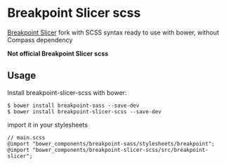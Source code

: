 
Breakpoint Slicer scss
======================

[Breakpoint Slicer](https://github.com/lolmaus/breakpoint-slicer) fork with SCSS syntax ready to use with bower, without Compass dependency

**Not official Breakpoint Slicer scss**

## Usage

Install breakpoint-slicer-scss with bower:

	$ bower install breakpoint-sass --save-dev
    $ bower install breakpoint-slicer-scss --save-dev

import it in your stylesheets

	// main.scss
	@import "bower_components/breakpoint-sass/stylesheets/breakpoint";
	@import "bower_components/breakpoint-slicer-scss/src/breakpoint-slicer";
